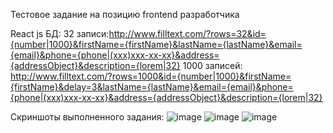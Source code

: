 Тестовое задание на позицию frontend разработчика

React js
БД:
  32 записи:http://www.filltext.com/?rows=32&id={number|1000}&firstName={firstName}&lastName={lastName}&email={email}&phone={phone|(xxx)xxx-xx-xx}&address={addressObject}&description={lorem|32}
  1000 записей: http://www.filltext.com/?rows=1000&id={number|1000}&firstName={firstName}&delay=3&lastName={lastName}&email={email}&phone={phone|(xxx)xxx-xx-xx}&address={addressObject}&description={lorem|32}
  
Скриншоты выполненного задания:
![image](https://user-images.githubusercontent.com/47104132/121583558-15a4ca80-ca39-11eb-8355-133575b8b681.png)
![image](https://user-images.githubusercontent.com/47104132/121583596-248b7d00-ca39-11eb-98b3-ab1bdbad2169.png)
![image](https://user-images.githubusercontent.com/47104132/121583597-248b7d00-ca39-11eb-9426-3b68d0da7722.png)
